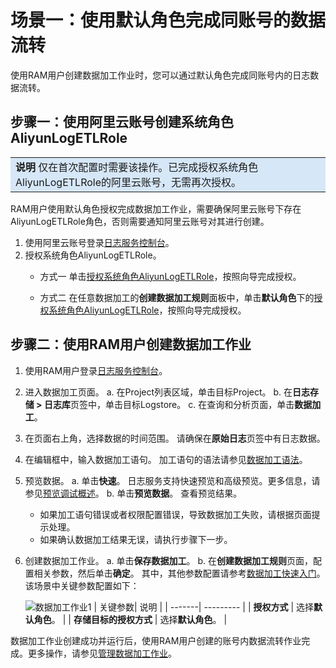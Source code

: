# 场景一：使用默认角色完成同账号的数据流转

使用RAM用户创建数据加工作业时，您可以通过默认角色完成同账号内的日志数据流转。


## 步骤一：使用阿里云账号创建系统角色AliyunLogETLRole
<table><tr><td bgcolor="#d6e7f8"><b>说明</b> 仅在首次配置时需要该操作。已完成授权系统角色AliyunLogETLRole的阿里云账号，无需再次授权。</td></tr></table>
RAM用户使用默认角色授权完成数据加工作业，需要确保阿里云账号下存在AliyunLogETLRole角色，否则需要通知阿里云账号对其进行创建。

1. 使用阿里云账号登录[日志服务控制台](https://sls.console.aliyun.com/lognext/profile)。
2. 授权系统角色AliyunLogETLRole。
     * 方式一
        单击[授权系统角色AliyunLogETLRole](https://ram.console.aliyun.com/role/authorization?spm=a2c4g.11186623.0.0.3ecc1550YsaUQT&request=%7B%22Services%22%3A%5B%7B%22Service%22%3A%22Log%22%2C%22Roles%22%3A%5B%7B%22RoleName%22%3A%22AliyunLogETLRole%22%2C%22TemplateId%22%3A%22ETL%22%7D%5D%7D%5D%2C%22ReturnUrl%22%3A%22https%3A%2F%2Fsls.console.aliyun.com%22%7D)，按照向导完成授权。

     * 方式二
      在任意数据加工的**创建数据加工规则**面板中，单击**默认角色**下的[授权系统角色AliyunLogETLRole](https://ram.console.aliyun.com/role/authorization?spm=a2c4g.11186623.0.0.3ecc1550YsaUQT&request=%7B%22Services%22%3A%5B%7B%22Service%22%3A%22Log%22%2C%22Roles%22%3A%5B%7B%22RoleName%22%3A%22AliyunLogETLRole%22%2C%22TemplateId%22%3A%22ETL%22%7D%5D%7D%5D%2C%22ReturnUrl%22%3A%22https%3A%2F%2Fsls.console.aliyun.com%22%7D)，按照向导完成授权。

## 步骤二：使用RAM用户创建数据加工作业
1. 使用RAM用户登录[日志服务控制台](https://sls.console.aliyun.com/lognext/profile)。
2. 进入数据加工页面。
  a. 在Project列表区域，单击目标Project。
  b. 在**日志存储 > 日志库**页签中，单击目标Logstore。
  c. 在查询和分析页面，单击**数据加工**。
3. 在页面右上角，选择数据的时间范围。
  请确保在**原始日志**页签中有日志数据。
4. 在编辑框中，输入数据加工语句。
  加工语句的语法请参见[数据加工语法](https://help.aliyun.com/document_detail/125439.htm?spm=a2c4g.11186623.0.0.3ecc1550YsaUQT#concept-1130584)。

5. 预览数据。
  a. 单击**快速**。
      日志服务支持快速预览和高级预览。更多信息，请参见[预览调试概述](https://help.aliyun.com/document_detail/175654.htm?spm=a2c4g.11186623.0.0.3ecc708czav3P0#task-2565077)。
  b. 单击**预览数据**。
      查看预览结果。
      * 如果加工语句错误或者权限配置错误，导致数据加工失败，请根据页面提示处理。
      * 如果确认数据加工结果无误，请执行步骤下一步。
1. 创建数据加工作业。
  a. 单击**保存数据加工**。
  b. 在**创建数据加工规则**页面，配置相关参数，然后单击**确定**。
    其中，其他参数配置请参考[数据加工快速入门](https://help.aliyun.com/document_detail/140895.htm?spm=a2c4g.11186623.0.0.3ecc4b41qzBlx8#task-2316153)。该场景中关键参数配置如下：

    ![数据加工作业1](/img/dataprocessdemo/配置数据加工/数据加工作业1.png)
     | 关键参数| 说明 |
      | -------| --------- |
      | **授权方式** | 选择**默认角色**。 |
      | **存储目标的授权方式** | 选择**默认角色**。 |



  数据加工作业创建成功并运行后，使用RAM用户创建的账号内数据流转作业完成。更多操作，请参见[管理数据加工作业](https://help.aliyun.com/document_detail/128744.htm?spm=a2c4g.11186623.0.0.3ecc2b0dnrsMRZ#task-1580295)。

